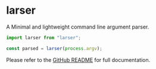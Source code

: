 # larser

A Minimal and lightweight command line argument parser.

```js
import larser from "larser";

const parsed = larser(process.argv);
```

Please refer to the [GitHub README](https://github.com/flzyy/larser#readme) for full documentation.
